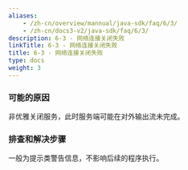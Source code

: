```yaml
---
aliases:
    - /zh-cn/overview/mannual/java-sdk/faq/6/3/
    - /zh-cn/docs3-v2/java-sdk/faq/6/3/
description: 6-3 - 网络连接关闭失败
linkTitle: 6-3 - 网络连接关闭失败
title: 6-3 - 网络连接关闭失败
type: docs
weight: 3
---
```







### 可能的原因

非优雅关闭服务，此时服务端可能在对外输出流未完成。

### 排查和解决步骤

一般为提示类警告信息，不影响后续的程序执行。